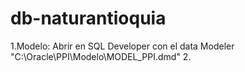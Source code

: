 # db-naturantioquia

1.Modelo: Abrir en SQL Developer con el data Modeler "C:\Oracle\PPI\Modelo\MODEL_PPI.dmd"
2.